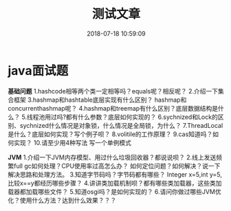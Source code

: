 ﻿---
title: 测试文章
date: 2018-07-18 10:59:09
comments: true
categories: 杂类
tags: 
  - 
---
# java面试题

**基础问题**
1.hashcode相等两个类一定相等吗？equals呢？相反呢？
2.介绍一下集合框架
3.hashmap和hashtable底层实现有什么区别？
hashmap和concurrenthashmap呢？
4.hashmap和treemap有什么区别？底层数据结构是什么？
5.线程池用过吗?都有什么参数？底层如何实现的？
6.sychnized和Lock的区别、sychnized什么情况是对象锁，什么情况是全局锁，为什么？
7.ThreadLocal是什么？底层如何实现？写个例子呗？
8.volitile的工作原理？
9.cas知道吗？如何实现？
10.请至少用4种写法 写一个单例模式
<!--more-->
**JVM**
1.介绍一下JVM内存模型、用过什么垃圾回收器？都说说呗？
2.线上发送频繁full gc如何处理？CPU使用率过高怎么办？
如何定位问题？如何解决？说一下解决思路和处理方法。
3.知道字节码吗？字节码都有哪些？
Integer x=5,int y=5, 比较x==y都经历哪些步骤？
4.讲讲类加载机制呗？都有哪些类加载器，这些类加载器都加载哪些文件？
5.知道osgi吗？是如何实现的？
6.请问你做过哪些JVM优化？使用什么方法？达到什么效果？？？